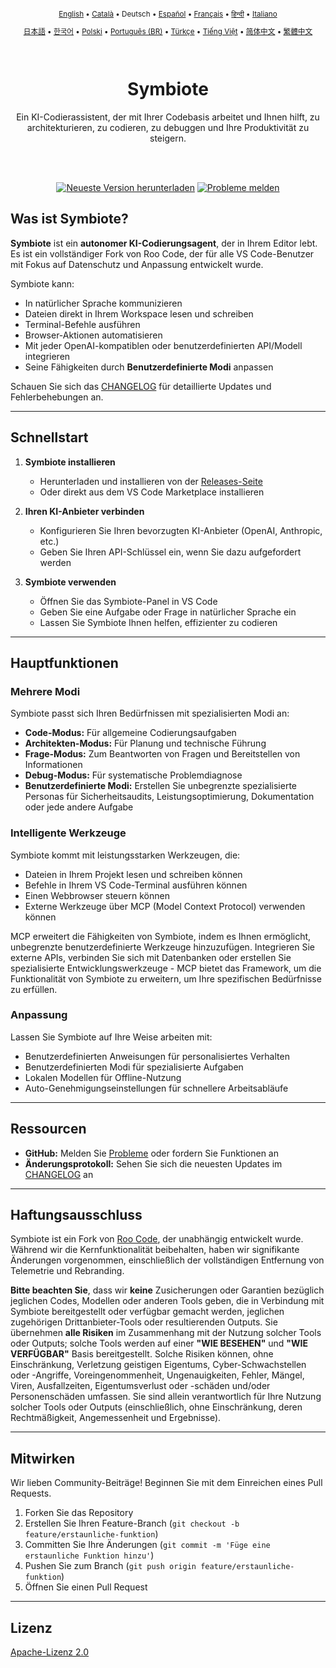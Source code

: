 <div align="center">
<sub>

[English](../../README.md) • [Català](../../locales/ca/README.md) • Deutsch • [Español](../../locales/es/README.md) • [Français](../../locales/fr/README.md) • [हिन्दी](../../locales/hi/README.md) • [Italiano](../../locales/it/README.md)

</sub>
<sub>

[日本語](../../locales/ja/README.md) • [한국어](../../locales/ko/README.md) • [Polski](../../locales/pl/README.md) • [Português (BR)](../../locales/pt-BR/README.md) • [Türkçe](../../locales/tr/README.md) • [Tiếng Việt](../../locales/vi/README.md) • [简体中文](../../locales/zh-CN/README.md) • [繁體中文](../../locales/zh-TW/README.md)

</sub>
</div>
<br>
<div align="center">
  <h1>Symbiote</h1>
  <p>Ein KI-Codierassistent, der mit Ihrer Codebasis arbeitet und Ihnen hilft, zu architekturieren, zu codieren, zu debuggen und Ihre Produktivität zu steigern.</p>

</div>
<br>
<br>

<div align="center">

<a href="https://github.com/RepairYourTech/Symbiote/releases" target="_blank"><img src="https://img.shields.io/badge/Neueste%20Version%20herunterladen-blue?style=for-the-badge&logo=github&logoColor=white" alt="Neueste Version herunterladen"></a>
<a href="https://github.com/RepairYourTech/Symbiote/issues" target="_blank"><img src="https://img.shields.io/badge/Probleme%20melden-red?style=for-the-badge&logo=github&logoColor=white" alt="Probleme melden"></a>

</div>

## Was ist Symbiote?

**Symbiote** ist ein **autonomer KI-Codierungsagent**, der in Ihrem Editor lebt. Es ist ein vollständiger Fork von Roo Code, der für alle VS Code-Benutzer mit Fokus auf Datenschutz und Anpassung entwickelt wurde.

Symbiote kann:

- In natürlicher Sprache kommunizieren
- Dateien direkt in Ihrem Workspace lesen und schreiben
- Terminal-Befehle ausführen
- Browser-Aktionen automatisieren
- Mit jeder OpenAI-kompatiblen oder benutzerdefinierten API/Modell integrieren
- Seine Fähigkeiten durch **Benutzerdefinierte Modi** anpassen

Schauen Sie sich das [CHANGELOG](../../CHANGELOG.md) für detaillierte Updates und Fehlerbehebungen an.

---

## Schnellstart

1. **Symbiote installieren**

    - Herunterladen und installieren von der [Releases-Seite](https://github.com/RepairYourTech/Symbiote/releases)
    - Oder direkt aus dem VS Code Marketplace installieren

2. **Ihren KI-Anbieter verbinden**

    - Konfigurieren Sie Ihren bevorzugten KI-Anbieter (OpenAI, Anthropic, etc.)
    - Geben Sie Ihren API-Schlüssel ein, wenn Sie dazu aufgefordert werden

3. **Symbiote verwenden**
    - Öffnen Sie das Symbiote-Panel in VS Code
    - Geben Sie eine Aufgabe oder Frage in natürlicher Sprache ein
    - Lassen Sie Symbiote Ihnen helfen, effizienter zu codieren

---

## Hauptfunktionen

### Mehrere Modi

Symbiote passt sich Ihren Bedürfnissen mit spezialisierten Modi an:

- **Code-Modus:** Für allgemeine Codierungsaufgaben
- **Architekten-Modus:** Für Planung und technische Führung
- **Frage-Modus:** Zum Beantworten von Fragen und Bereitstellen von Informationen
- **Debug-Modus:** Für systematische Problemdiagnose
- **Benutzerdefinierte Modi:** Erstellen Sie unbegrenzte spezialisierte Personas für Sicherheitsaudits, Leistungsoptimierung, Dokumentation oder jede andere Aufgabe

### Intelligente Werkzeuge

Symbiote kommt mit leistungsstarken Werkzeugen, die:

- Dateien in Ihrem Projekt lesen und schreiben können
- Befehle in Ihrem VS Code-Terminal ausführen können
- Einen Webbrowser steuern können
- Externe Werkzeuge über MCP (Model Context Protocol) verwenden können

MCP erweitert die Fähigkeiten von Symbiote, indem es Ihnen ermöglicht, unbegrenzte benutzerdefinierte Werkzeuge hinzuzufügen. Integrieren Sie externe APIs, verbinden Sie sich mit Datenbanken oder erstellen Sie spezialisierte Entwicklungswerkzeuge - MCP bietet das Framework, um die Funktionalität von Symbiote zu erweitern, um Ihre spezifischen Bedürfnisse zu erfüllen.

### Anpassung

Lassen Sie Symbiote auf Ihre Weise arbeiten mit:

- Benutzerdefinierten Anweisungen für personalisiertes Verhalten
- Benutzerdefinierten Modi für spezialisierte Aufgaben
- Lokalen Modellen für Offline-Nutzung
- Auto-Genehmigungseinstellungen für schnellere Arbeitsabläufe

---

## Ressourcen

- **GitHub:** Melden Sie [Probleme](https://github.com/RepairYourTech/Symbiote/issues) oder fordern Sie Funktionen an
- **Änderungsprotokoll:** Sehen Sie sich die neuesten Updates im [CHANGELOG](../../CHANGELOG.md) an

---

## Haftungsausschluss

Symbiote ist ein Fork von [Roo Code](https://github.com/RooVetGit/Roo-Code), der unabhängig entwickelt wurde. Während wir die Kernfunktionalität beibehalten, haben wir signifikante Änderungen vorgenommen, einschließlich der vollständigen Entfernung von Telemetrie und Rebranding.

**Bitte beachten Sie**, dass wir **keine** Zusicherungen oder Garantien bezüglich jeglichen Codes, Modellen oder anderen Tools geben, die in Verbindung mit Symbiote bereitgestellt oder verfügbar gemacht werden, jeglichen zugehörigen Drittanbieter-Tools oder resultierenden Outputs. Sie übernehmen **alle Risiken** im Zusammenhang mit der Nutzung solcher Tools oder Outputs; solche Tools werden auf einer **"WIE BESEHEN"** und **"WIE VERFÜGBAR"** Basis bereitgestellt. Solche Risiken können, ohne Einschränkung, Verletzung geistigen Eigentums, Cyber-Schwachstellen oder -Angriffe, Voreingenommenheit, Ungenauigkeiten, Fehler, Mängel, Viren, Ausfallzeiten, Eigentumsverlust oder -schäden und/oder Personenschäden umfassen. Sie sind allein verantwortlich für Ihre Nutzung solcher Tools oder Outputs (einschließlich, ohne Einschränkung, deren Rechtmäßigkeit, Angemessenheit und Ergebnisse).

---

## Mitwirken

Wir lieben Community-Beiträge! Beginnen Sie mit dem Einreichen eines Pull Requests.

1. Forken Sie das Repository
2. Erstellen Sie Ihren Feature-Branch (`git checkout -b feature/erstaunliche-funktion`)
3. Committen Sie Ihre Änderungen (`git commit -m 'Füge eine erstaunliche Funktion hinzu'`)
4. Pushen Sie zum Branch (`git push origin feature/erstaunliche-funktion`)
5. Öffnen Sie einen Pull Request

---

## Lizenz

[Apache-Lizenz 2.0](../../LICENSE)
